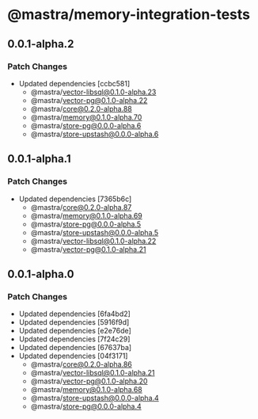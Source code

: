 # @mastra/memory-integration-tests

## 0.0.1-alpha.2

### Patch Changes

- Updated dependencies [ccbc581]
  - @mastra/vector-libsql@0.1.0-alpha.23
  - @mastra/vector-pg@0.1.0-alpha.22
  - @mastra/core@0.2.0-alpha.88
  - @mastra/memory@0.1.0-alpha.70
  - @mastra/store-pg@0.0.0-alpha.6
  - @mastra/store-upstash@0.0.0-alpha.6

## 0.0.1-alpha.1

### Patch Changes

- Updated dependencies [7365b6c]
  - @mastra/core@0.2.0-alpha.87
  - @mastra/memory@0.1.0-alpha.69
  - @mastra/store-pg@0.0.0-alpha.5
  - @mastra/store-upstash@0.0.0-alpha.5
  - @mastra/vector-libsql@0.1.0-alpha.22
  - @mastra/vector-pg@0.1.0-alpha.21

## 0.0.1-alpha.0

### Patch Changes

- Updated dependencies [6fa4bd2]
- Updated dependencies [5916f9d]
- Updated dependencies [e2e76de]
- Updated dependencies [7f24c29]
- Updated dependencies [67637ba]
- Updated dependencies [04f3171]
  - @mastra/core@0.2.0-alpha.86
  - @mastra/vector-libsql@0.1.0-alpha.21
  - @mastra/vector-pg@0.1.0-alpha.20
  - @mastra/memory@0.1.0-alpha.68
  - @mastra/store-upstash@0.0.0-alpha.4
  - @mastra/store-pg@0.0.0-alpha.4
